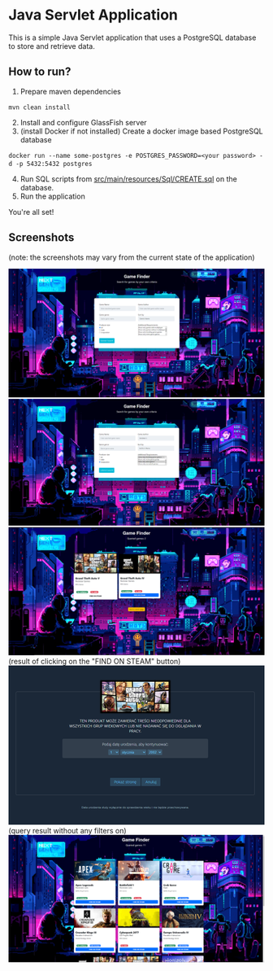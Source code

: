# Java Servlet Application

This is a simple Java Servlet application that uses a PostgreSQL database to store and retrieve data.

## How to run?

1. Prepare maven dependencies
```
mvn clean install
```
2. Install and configure GlassFish server
3. (install Docker if not installed) Create a docker image based PostgreSQL database
```
docker run --name some-postgres -e POSTGRES_PASSWORD=<your password> -d -p 5432:5432 postgres
```
4. Run SQL scripts from [src/main/resources/Sql/CREATE.sql](./src/main/resources/Sql/CREATE.sql) on the database.
5. Run the application

You're all set!

## Screenshots

(note: the screenshots may vary from the current state of the application)

![Screenshot 1](./screenshots/1.png)
![Screenshot 2](./screenshots/2.png)
![Screenshot 3](./screenshots/3.png)
(result of clicking on the "FIND ON STEAM" button)
![Screenshot 4](./screenshots/4.png)
(query result without any filters on)
![Screenshot 5](./screenshots/5.png)


